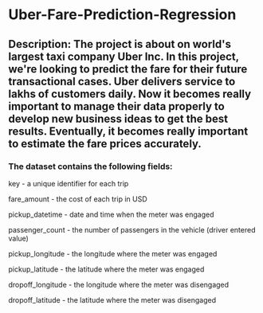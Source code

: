 # Uber-Fare-Prediction-Regression
## Description: The project is about on world's largest taxi company Uber Inc. In this project, we're looking to predict the fare for their future transactional cases. Uber delivers service to lakhs of customers daily. Now it becomes really important to manage their data properly to develop new business ideas to get the best results. Eventually, it becomes really important to estimate the fare prices accurately.

### The dataset contains the following fields: 

key - a unique identifier for each trip

fare_amount - the cost of each trip in USD

pickup_datetime - date and time when the meter was engaged

passenger_count - the number of passengers in the vehicle (driver entered value)

pickup_longitude - the longitude where the meter was engaged

pickup_latitude - the latitude where the meter was engaged

dropoff_longitude - the longitude where the meter was disengaged

dropoff_latitude - the latitude where the meter was disengaged
